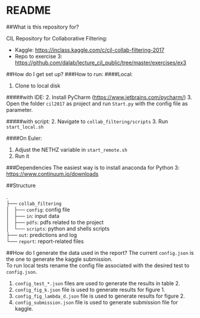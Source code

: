 # README #

##What is this repository for?

CIL Repository for Collaborative Filtering:  
* Kaggle: https://inclass.kaggle.com/c/cil-collab-filtering-2017  
* Repo to exercise 3:  https://github.com/dalab/lecture_cil_public/tree/master/exercises/ex3

##How do I get set up?
###How to run:
####Local:
1. Clone to local disk

#####with IDE:
2. Install PyCharm (https://www.jetbrains.com/pycharm/)
3. Open the folder `cil2017` as project and run `Start.py` with the config file as parameter.

#####with script:
2. Navigate to `collab_filtering/scripts`
3. Run `start_local.sh`

####On Euler:
1. Adjust the NETHZ variable in `start_remote.sh`
2. Run it   


###Dependencies
The easiest way is to install anaconda for Python 3: https://www.continuum.io/downloads

##Structure

.  
├── `collab_filtering`  
│   ├── `config`: config file  
│   ├── `in`: input data  
│   ├── `pdfs`: pdfs related to the project  
│   └── `scripts`: python and shells scripts  
├── `out`: predictions and log  
└── `report`: report-related files


##How do I generate the data used in the report? 
The current `config.json` is the one to generate the kaggle submission.  
To run local tests rename the config file associated with the desired test to `config.json`.  
1. `config_test_*.json` files are used to generate the results in table 2.  
2. `config_fig_k.json` file is used to generate results for figure 1.  
3. `config_fig_lambda_d.json` file is used to generate results for figure 2.  
4. `config_submission.json` file is used to generate submission file for kaggle.